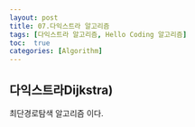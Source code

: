 ```yaml
---
layout: post
title: 07.다익스트라 알고리즘
tags: [다익스트라 알고리즘, Hello Coding 알고리즘]
toc:  true
categories: [Algorithm]
---
```


## 다익스트라Dijkstra)
 최단경로탐색 알고리즘 이다.
